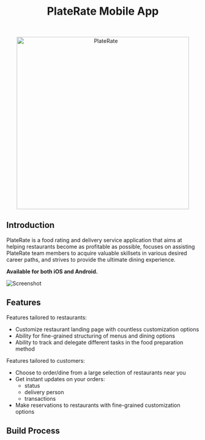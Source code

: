 <h1 align="center"> PlateRate Mobile App </h1> <br>
<p align="center">
  <a href="https://platerate.com/">
    <img alt="PlateRate" title="PlateRate" src="https://platerate.com/images/plateratelogoshare-default-wide.png" width="450">
  </a>
</p>

<!-- About the Project -->
## Introduction
PlateRate is a food rating and delivery service application that aims at helping restaurants become as profitable as possible, focuses on assisting PlateRate team members to acquire valuable skillsets in various desired career paths, and strives to provide the ultimate dining experience.

**Available for both iOS and Android.**
<p>
  <img alt="Screenshot" title="Screenshot" src="https://reyhector.com/Images/Projects/Project5.png">  
</p>

<!-- Application Features -->
## Features

Features tailored to restaurants:
* Customize restaurant landing page with countless customization options
* Ability for fine-grained structuring of menus and dining options
* Ability to track and delegate different tasks in the food preparation method

Features tailored to customers:
* Choose to order/dine from a large selection of restaurants near you
* Get instant updates on your orders:
  * status
  * delivery person
  * transactions
* Make reservations to restaurants with fine-grained customization options

<!-- Build Instructions -->
## Build Process
